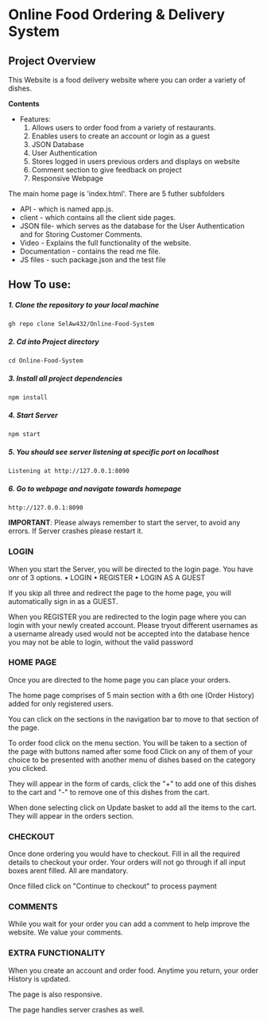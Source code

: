 # Online Food Ordering & Delivery System

## Project Overview

This Website is a food delivery website where you can order a variety of dishes.

**Contents**

- Features:
    1. Allows users to order food from a variety of restaurants.
    2. Enables users to create an account or login as a guest
    3. JSON Database 
    4. User Authentication 
    5. Stores logged in users previous orders and displays on website
    6. Comment section to give feedback on project
    7. Responsive Webpage

The main home page is 'index.html'.  There are 5 futher subfolders
+ API - which is named app.js.
+ client - which contains all the client side pages. 
+ JSON file- which serves as the database for the User Authentication and for Storing Customer Comments. 
+ Video  - Explains the full functionality of the website.
+ Documentation - contains the read me file. 
+ JS files - such package.json and the test file

## How To use:

##### 1. Clone the repository to your local machine
    gh repo clone SelAw432/Online-Food-System
    
##### 2. Cd into Project directory
    cd Online-Food-System

##### 3. Install all project dependencies
    npm install

##### 4. Start Server 
    npm start
    
##### 5. You should see server listening at specific port on localhost
    Listening at http://127.0.0.1:8090

##### 6. Go to webpage and navigate towards homepage
    http://127.0.0.1:8090


**IMPORTANT**: Please always remember to start the server, to avoid any errors. If Server crashes please restart it.
        

### LOGIN

When you start the Server, you will be directed to the login page. You have onr of 3 options. 
    • LOGIN
    • REGISTER
    • LOGIN AS A GUEST

If you skip all three and redirect the page to the home page, you will automatically sign in as a GUEST.

When you REGISTER you are redirected to the login page where you can login with your newly created account.
Please tryout different usernames as a username already used would not be accepted into the database hence you may 
not be able to login, without the valid password
    
### HOME PAGE 

Once you are directed to the home page you can place your orders.

The home page comprises of 5 main section with a 6th one (Order History) added for only registered users.

You can click on the sections in the navigation bar to move to that section of the page.

To order food click on the menu section.
You will be taken to a section of the page with buttons named after some food
Click on any of them of your choice to be presented with another menu of dishes based on the category 
you clicked.

They will appear in the form of cards, click the "+" to add one of this dishes to the cart and "-" to 
remove one of this dishes from the cart.

When done selecting click on Update basket to add all the items to the cart. They will appear in the orders section.

### CHECKOUT

Once done ordering you would have to checkout. Fill in all the required details to checkout your order. Your orders will not 
go through if all input boxes arent filled. All are mandatory. 

Once filled click on "Continue to checkout" to process payment

### COMMENTS

While you wait for your order you can add a comment to help improve the website. We value your comments.


### EXTRA FUNCTIONALITY

When you create an account and order food. Anytime you return, your order History is updated.

The page is also responsive.

The page handles server crashes as well.





    





